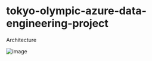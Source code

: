 # tokyo-olympic-azure-data-engineering-project

Architecture

![image](https://github.com/Hordiychuk-Radion/tokyo-olympic-azure-data-engineering-project/assets/139583782/84543d24-a096-456e-9b8b-2e2b4d745b1f)

